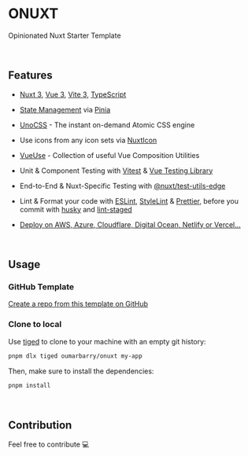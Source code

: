 # ONUXT

Opinionated Nuxt Starter Template

<br>

## Features

- [Nuxt 3](https://v3.nuxtjs.org), [Vue 3](https://vuejs.org), [Vite 3](https://vitejs.dev), [TypeScript](https://www.typescriptlang.org)

- [State Management](./src/stores) via [ Pinia](https://pinia.esm.dev/)

- [UnoCSS](https://github.com/antfu/unocss) - The instant on-demand Atomic CSS engine

- Use icons from any icon sets via [NuxtIcon](https://github.com/nuxt-modules/icon)

- [VueUse](https://github.com/antfu/vueuse) -  Collection of useful Vue Composition Utilities

- Unit & Component Testing with [Vitest](https://github.com/vitest-dev/vitest) & [Vue Testing Library](https://testing-library.com/docs/vue-testing-library/intro)

- End-to-End & Nuxt-Specific Testing with [@nuxt/test-utils-edge](https://v3.nuxtjs.org/guide/going-further/testing)

- Lint & Format your code with [ESLint](https://eslint.org), [StyleLint](https://stylelint.io) & [Prettier](https://prettier.io), before you commit with [husky](https://github.com/typicode/husky) and [lint-staged](https://github.com/okonet/lint-staged)

- [Deploy on AWS, Azure, Cloudflare, Digital Ocean, Netlify or Vercel...](https://v3.nuxtjs.org/guide/deploy/presets/)

<br>


## Usage

### GitHub Template

[Create a repo from this template on GitHub](https://github.com/oumarbarry/onuxt/generate)

### Clone to local

Use [tiged](https://github.com/tiged/tiged) to clone to your machine with an empty git history:

```bash
pnpm dlx tiged oumarbarry/onuxt my-app

```

Then, make sure to install the dependencies:

```bash
pnpm install
```

<br>


## Contribution
Feel free to contribute 💻
